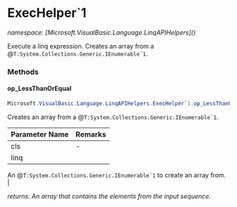 ﻿# ExecHelper`1
_namespace: [Microsoft.VisualBasic.Language.LinqAPIHelpers](<a href="#" onClick="load('/docs/Microsoft.VisualBasic.Language.LinqAPIHelpers/index.md')"></a>)_

Execute a linq expression. Creates an array from a @``T:System.Collections.Generic.IEnumerable`1``.



### Methods

#### op_LessThanOrEqual
```csharp
Microsoft.VisualBasic.Language.LinqAPIHelpers.ExecHelper`1.op_LessThanOrEqual(Microsoft.VisualBasic.Language.LinqAPIHelpers.ExecHelper{`0},System.Collections.Generic.IEnumerable{System.Collections.Generic.IEnumerable{`0}})
```
Creates an array from a @``T:System.Collections.Generic.IEnumerable`1``.

|Parameter Name|Remarks|
|--------------|-------|
|cls|-|
|linq|
 An @``T:System.Collections.Generic.IEnumerable`1`` to create an array from.
 |


_returns: An array that contains the elements from the input sequence._


